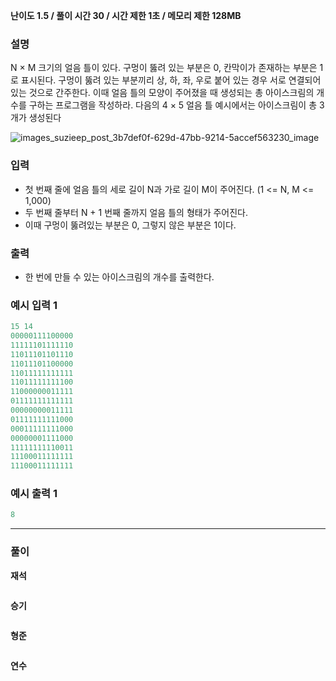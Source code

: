 **난이도 1.5   /  풀이 시간 30   /  시간 제한 1초   /  메모리 제한 128MB**

### **설명**

N × M 크기의 얼음 틀이 있다. 구멍이 뚫려 있는 부분은 0, 칸막이가 존재하는 부분은 1로 표시된다. 구멍이 뚫려 있는 부분끼리 상, 하, 좌, 우로 붙어 있는 경우 서로 연결되어 있는 것으로 간주한다. 이때 얼음 틀의 모양이 주어졌을 때 생성되는 총 아이스크림의 개수를 구하는 프로그램을 작성하라. 다음의 4 × 5 얼음 틀 예시에서는 아이스크림이 총 3개가 생성된다

![images_suzieep_post_3b7def0f-629d-47bb-9214-5accef563230_image](https://user-images.githubusercontent.com/110963294/224481522-bf0eb3fd-a5ec-41d9-b53c-f2ebce1f7f44.png)


### **입력**

- 첫 번째 줄에 얼음 틀의 세로 길이 N과 가로 길이 M이 주어진다. (1 <= N, M <= 1,000)
- 두 번째 줄부터 N + 1 번째 줄까지 얼음 틀의 형태가 주어진다.
- 이때 구멍이 뚫려있는 부분은 0, 그렇지 않은 부분은 1이다.

### **출력**

- 한 번에 만들 수 있는 아이스크림의 개수를 출력한다.

### **예시 입력 1**

```java
15 14
00000111100000
11111101111110
11011101101110
11011101100000
11011111111111
11011111111100
11000000011111
01111111111111
00000000011111
01111111111000
00011111111000
00000001111000
11111111110011
11100011111111
11100011111111

```

### **예시 출력 1**

```java
8
```

---

### **풀이**

**재석**

```java

```

**승기**

```java

```

**형준**

```java

```

**연수**

```python

```
